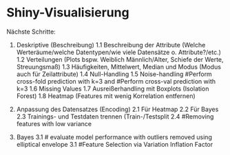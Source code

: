 # Shiny-Visualisierung
Nächste Schritte:

1. Deskriptive (Beschreibung)
  1.1 Beschreibung der Attribute (Welche Werteräume/welche Datentypen/wie viele Datensätze o. Attribute?/etc.)
  1.2 Verteilungen (Plots bspw. Weiblich Männlich/Alter, Schiefe der Werte, Streuungsmaß)
  1.3 Häufigkeiten, Mittelwert, Median und Modus (Modus auch für Zeilattribute)
  1.4 Null-Handling
  1.5 Noise-handling #Perform cross-fold prediction with k=3 and #Perform cross-val prediction with k=3
  1.6 Missing Values
  1.7 Ausreißerhandling mit Boxplots (Isolation Forest)
  1.8 Heatmap (Features mit wenig Korrelation entfernen)

2. Anpassung des Datensatzes (Encoding)
  2.1 Für Heatmap
  2.2 Für Bayes
  2.3 Trainings- und Testdaten trennen (Train-/Testsplit
  2.4 #Removing features with low variance

  
3. Bayes
  3.1 # evaluate model performance with outliers removed using elliptical envelope
  3.1 #Feature Selection via Variation Inflation Factor
